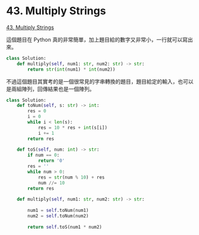 # 43. Multiply Strings

[43. Multiply Strings](https://leetcode.com/problems/multiply-strings/)

這個題目在 Python 真的非常簡單，加上題目給的數字又非常小，一行就可以寫出來。

```python
class Solution:
    def multiply(self, num1: str, num2: str) -> str:
        return str(int(num1) * int(num2))
```

不過這個題目其實考的是一個很常見的字串轉換的題目，題目給定的輸入，也可以是兩組陣列，回傳結果也是一個陣列。

```python
class Solution:
    def toNum(self, s: str) -> int:
        res = 0
        i = 0
        while i < len(s):
            res = 10 * res + int(s[i])
            i += 1
        return res
        
    def toS(self, num: int) -> str:
        if num == 0:
            return '0'
        res = ''
        while num > 0:
            res = str(num % 10) + res
            num //= 10
        return res
    
    def multiply(self, num1: str, num2: str) -> str:
        
        num1 = self.toNum(num1)
        num2 = self.toNum(num2)
        
        return self.toS(num1 * num2)
```

